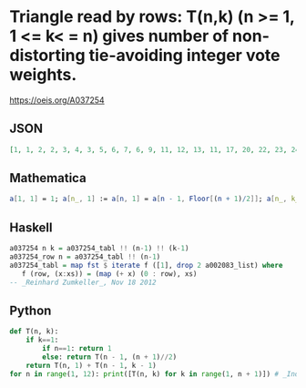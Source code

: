 # Triangle read by rows: T\(n,k\) \(n \>\= 1, 1 <\= k< \= n\) gives number of non\-distorting tie\-avoiding integer vote weights\.
https://oeis.org/A037254
## JSON
```JSON
[1, 1, 2, 2, 3, 4, 3, 5, 6, 7, 6, 9, 11, 12, 13, 11, 17, 20, 22, 23, 24, 22, 33, 39, 42, 44, 45, 46, 42, 64, 75, 81, 84, 86, 87, 88, 84, 126, 148, 159, 165, 168, 170, 171, 172, 165, 249, 291, 313, 324, 330, 333, 335, 336, 337, 330, 495, 579, 621, 643, 654, 660, 663, 665]
```
## Mathematica
```Mathematica
a[1, 1] = 1; a[n_, 1] := a[n, 1] = a[n - 1, Floor[(n + 1)/2]]; a[n_, k_ /; k > 1] := a[n, k] = a[n, 1] + a[n - 1, k - 1]; A037254 = Flatten[ Table[ a[n, k], {n, 1, 11}, {k, 1, n}]] (* _Jean-François Alcover_, Apr 03 2012, after given recurrence *)
```
## Haskell
```Haskell
a037254 n k = a037254_tabl !! (n-1) !! (k-1)
a037254_row n = a037254_tabl !! (n-1)
a037254_tabl = map fst $ iterate f ([1], drop 2 a002083_list) where
   f (row, (x:xs)) = (map (+ x) (0 : row), xs)
-- _Reinhard Zumkeller_, Nov 18 2012
```
## Python
```Python
def T(n, k):
    if k==1:
        if n==1: return 1
        else: return T(n - 1, (n + 1)//2)
    return T(n, 1) + T(n - 1, k - 1)
for n in range(1, 12): print([T(n, k) for k in range(1, n + 1)]) # _Indranil Ghosh_, Jun 03 2017
```
